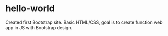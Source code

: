 # hello-world
Created first Bootstrap site.  Basic HTML/CSS, goal is to create function web app in JS with Bootstrap design.